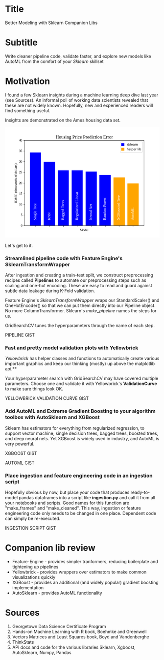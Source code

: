 # Title
Better Modeling with Sklearn Companion Libs
# Subtitle
Write cleaner pipeline code, validate faster, and explore new models like AutoML from the comfort of your *Sklearn* skillset

# Motivation
I found a few Sklearn insights during a machine learning deep dive last year (see Sources). An informal poll of working data scientists revealed that these are not widely known. Hopefully, new and experienced readers will find something useful. 

Insights are demonstrated on the Ames housing data set.

![Score Barplot](./score_barplot.png)

Let's get to it.


### Streamlined pipeline code with Feature Engine's **SklearnTransformWrapper**

After ingestion and creating a train-test split, we construct preprocessing recipes called **Pipelines** to automate our preprocessing steps such as scaling and one-hot encoding. These are easy to read and guard against subtle data leakage during K-Fold validation.

Feature Engine's *SklearnTransformWrapper* wraps our StandardScaler() and OneHotEncoder() so that we can put them directly into our Pipeline object. No more ColumnTransformer. Sklearn's *make_pipeline* names the steps for us. 

GridSearchCV tunes the hyperparameters through the name of each step. 

PIPELINE GIST

### Fast and pretty model validation plots with Yellowbrick

*Yellowbrick* has helper classes and functions to automatically create various important graphics and keep our thinking (mostly) up above the matplotlib api.**

Your hyperparameter search with GridSearchCV may have covered multiple parameters. Choose one and validate it with Yellowbrick's **ValidationCurve** to make sure things look OK. 

YELLOWBRICK VALIDATION CURVE GIST

### Add AutoML and Extreme Gradient Boosting to your algorithm toolbox with AutoSklearn and XGBoost
Sklearn has estimators for everything from regularized regression, to support vector machine, single decision trees, bagged trees, boosted trees, and deep neural nets. Yet XGBoost is widely used in industry, and AutoML is very powerful. 

XGBOOST GIST

AUTOML GIST

### Place ingestion and feature engineering code in an ingestion script  
Hopefully obvious by now, but place your code that produces ready-to-model pandas dataframes into a script like **ingestion.py** and call it from all your notebooks and scripts. Good names for this function are "make_frames" and "make_cleaned". This way, ingestion or feature engineering code only needs to be changed in one place. Dependent code can simply be re-executed. 

INGESTION SCRIPT GIST

# Companion lib review
* Feature-Engine - provides simpler tranformers, reducing boilerplate and tightening up pipelines
* Yellowbrick - provides wrappers over estimators to make common visualizations quickly
* XGBoost - provides an additional (and widely popular) gradient boosting implementation
* AutoSklearn - provides AutoML functionality

# Sources
1. Georgetown Data Science Certificate Program
1. Hands-on Machine Learning with R book, Boehmke and Greenwell
1. Vectors Matrices and Least Squares book, Boyd and Vandenberghe
1. ThinkStats
1. API docs and code for the various libraries Sklearn, Xgboost, AutoSklearn, Numpy, Pandas
